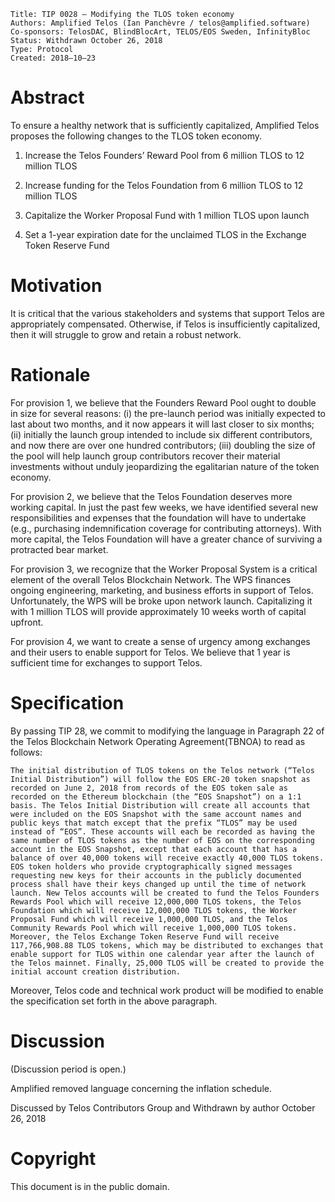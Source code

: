     Title: TIP 0028 — Modifying the TLOS token economy
    Authors: Amplified Telos (Ian Panchèvre / telos@amplified.software)
    Co-sponsors: TelosDAC, BlindBlocArt, TELOS/EOS Sweden, InfinityBloc
    Status: Withdrawn October 26, 2018
    Type: Protocol
    Created: 2018–10–23

# Abstract

To ensure a healthy network that is sufficiently capitalized, Amplified Telos proposes the following changes to the TLOS token economy.

1) Increase the Telos Founders’ Reward Pool from 6 million TLOS to 12 million TLOS

2) Increase funding for the Telos Foundation from 6 million TLOS to 12 million TLOS

3) Capitalize the Worker Proposal Fund with 1 million TLOS upon launch

4) Set a 1-year expiration date for the unclaimed TLOS in the Exchange Token Reserve Fund

# Motivation

It is critical that the various stakeholders and systems that support Telos are appropriately compensated. Otherwise, if Telos is insufficiently capitalized, then it will struggle to grow and retain a robust network.

# Rationale

For provision 1, we believe that the Founders Reward Pool ought to double in size for several reasons: (i) the pre-launch period was initially expected to last about two months, and it now appears it will last closer to six months; (ii) initially the launch group intended to include six different contributors, and now there are over one hundred contributors; (iii) doubling the size of the pool will help launch group contributors recover their material investments without unduly jeopardizing the egalitarian nature of the token economy.

For provision 2, we believe that the Telos Foundation deserves more working capital. In just the past few weeks, we have identified several new responsibilities and expenses that the foundation will have to undertake (e.g., purchasing indemnification coverage for contributing attorneys). With more capital, the Telos Foundation will have a greater chance of surviving a protracted bear market.

For provision 3, we recognize that the Worker Proposal System is a critical element of the overall Telos Blockchain Network. The WPS finances ongoing engineering, marketing, and business efforts in support of Telos. Unfortunately, the WPS will be broke upon network launch. Capitalizing it with 1 million TLOS will provide approximately 10 weeks worth of capital upfront.

For provision 4, we want to create a sense of urgency among exchanges and their users to enable support for Telos. We believe that 1 year is sufficient time for exchanges to support Telos.

# Specification

By passing TIP 28, we commit to modifying the language in Paragraph 22 of the Telos Blockchain Network Operating Agreement(TBNOA) to read as follows:

`The initial distribution of TLOS tokens on the Telos network (“Telos Initial Distribution”) will follow the EOS ERC-20 token snapshot as recorded on June 2, 2018 from records of the EOS token sale as recorded on the Ethereum blockchain (the “EOS Snapshot”) on a 1:1 basis. The Telos Initial Distribution will create all accounts that were included on the EOS Snapshot with the same account names and public keys that match except that the prefix “TLOS” may be used instead of “EOS”. These accounts will each be recorded as having the same number of TLOS tokens as the number of EOS on the corresponding account in the EOS Snapshot, except that each account that has a balance of over 40,000 tokens will receive exactly 40,000 TLOS tokens. EOS token holders who provide cryptographically signed messages requesting new keys for their accounts in the publicly documented process shall have their keys changed up until the time of network launch. New Telos accounts will be created to fund the Telos Founders Rewards Pool which will receive 12,000,000 TLOS tokens, the Telos Foundation which will receive 12,000,000 TLOS tokens, the Worker Proposal Fund which will receive 1,000,000 TLOS, and the Telos Community Rewards Pool which will receive 1,000,000 TLOS tokens. Moreover, the Telos Exchange Token Reserve Fund will receive 117,766,908.88 TLOS tokens, which may be distributed to exchanges that enable support for TLOS within one calendar year after the launch of the Telos mainnet. Finally, 25,000 TLOS will be created to provide the initial account creation distribution.`

Moreover, Telos code and technical work product will be modified to enable the specification set forth in the above paragraph.

# Discussion

(Discussion period is open.)

Amplified removed language concerning the inflation schedule.

Discussed by Telos Contributors Group and Withdrawn by author October 26, 2018

# Copyright

This document is in the public domain.
